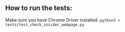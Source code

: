 
## How to run the tests:
Make sure you have Chrome Driver installed.
``` python3 > tests/test_check_insider_webpage.py ``` 